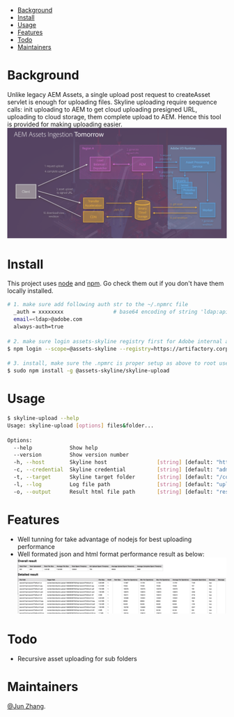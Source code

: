 - [Background](#background)
- [Install](#install)
- [Usage](#usage)
- [Features](#features)
- [Todo](#todo)
- [Maintainers](#maintainers)

# Background

Unlike legacy AEM Assets, a single upload post request to createAsset servlet is enough for uploading files. Skyline uploading require sequence calls: init uploading to AEM to get cloud uploading presigned URL, uploading to cloud storage, them complete upload to AEM. Hence this tool is provided for making uploading easier.
![](doc/aem-fastingest-nui-architecture-overview.png)

# Install
This project uses [node](http://nodejs.org) and [npm](https://npmjs.com). Go check them out if you don't have them locally installed.

```sh
# 1. make sure add following auth str to the ~/.npmrc file
  _auth = xxxxxxxx                # base64 encoding of string 'ldap:apikey', apikey could be got from here: https://artifactory.corp.adobe.com/artifactory/webapp/#/profile
  email=<ldap>@adobe.com
  always-auth=true

# 2. make sure login assets-skyline registry first for Adobe internal artifactory, use ldap as credential
$ npm login --scope=@assets-skyline --registry=https://artifactory.corp.adobe.com/artifactory/api/npm/npm-assets-skyline-release-local/

# 3. install, make sure the .npmrc is proper setup as above to root user as well
$ sudo npm install -g @assets-skyline/skyline-upload
```

# Usage
```sh
$ skyline-upload --help
Usage: skyline-upload [options] files&folder...

Options:
  --help            Show help                                          [boolean]
  --version         Show version number                                [boolean]
  -h, --host        Skyline host                [string] [default: "http://localhost:4502"]
  -c, --credential  Skyline credential          [string] [default: "admin:admin"]
  -t, --target      Skyline target folder       [string] [default: "/content/dam/skyline-upload-1566281417039"]
  -l, --log         Log file path               [string] [default: "upload-1566281417039.log"]
  -o, --output      Result html file path       [string] [default: "result-1566281417039.html"]
```

# Features
* Well tunning for take advantage of nodejs for best uploading performance
* Well formated json and html format performance result as below:
![](doc/test-result-html.png)

# Todo
* Recursive asset uploading for sub folders

# Maintainers
[@Jun Zhang](https://git.corp.adobe.com/zjun).

